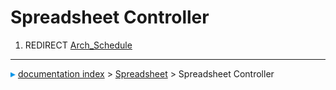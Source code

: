 # Spreadsheet Controller
1.  REDIRECT [Arch_Schedule](Arch_Schedule.md)



---
![](images/Right_arrow.png) [documentation index](../README.md) > [Spreadsheet](Spreadsheet_Workbench.md) > Spreadsheet Controller
